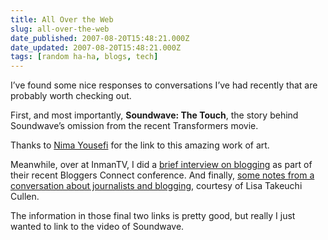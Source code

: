 ```yaml
---
title: All Over the Web
slug: all-over-the-web
date_published: 2007-08-20T15:48:21.000Z
date_updated: 2007-08-20T15:48:21.000Z
tags: [random ha-ha, blogs, tech]
---
```


I’ve found some nice responses to conversations I’ve had recently that are probably worth checking out.

First, and most importantly, **Soundwave: The Touch**, the story behind Soundwave’s omission from the recent Transformers movie.

Thanks to [Nima Yousefi](http://equinox-of-insanity.com/2007/08/soundwave-the-mp3-player/) for the link to this amazing work of art.

Meanwhile, over at InmanTV, I did a [brief interview on blogging](http://www.inmantv.com/?p=64) as part of their recent Bloggers Connect conference. And finally, [some notes from a conversation about journalists and blogging](http://time-blog.com/work_in_progress/2007/08/notes_from_times_blogging_tuto.html?xid=rss-wip), courtesy of Lisa Takeuchi Cullen.

The information in those final two links is pretty good, but really I just wanted to link to the video of Soundwave.
